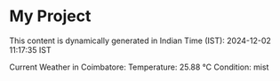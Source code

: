 # My Project

This content is dynamically generated in Indian Time (IST): 2024-12-02 11:17:35 IST


Current Weather in Coimbatore:
Temperature: 25.88 °C
Condition: mist

